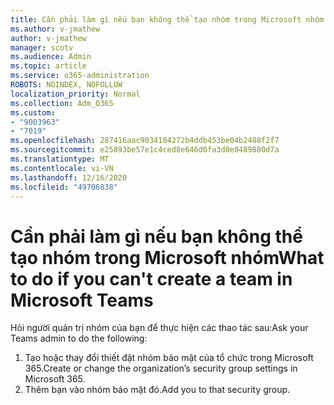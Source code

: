 ```yaml
---
title: Cần phải làm gì nếu bạn không thể tạo nhóm trong Microsoft nhóm
ms.author: v-jmathew
author: v-jmathew
manager: scotv
ms.audience: Admin
ms.topic: article
ms.service: o365-administration
ROBOTS: NOINDEX, NOFOLLOW
localization_priority: Normal
ms.collection: Adm_O365
ms.custom:
- "9003963"
- "7019"
ms.openlocfilehash: 287416aac9034104272b4ddb453be04b2488f2f7
ms.sourcegitcommit: e25893be57e1c4ced8e646d0fa3d0e8489880d7a
ms.translationtype: MT
ms.contentlocale: vi-VN
ms.lasthandoff: 12/16/2020
ms.locfileid: "49706838"
---
```

# <a name="what-to-do-if-you-cant-create-a-team-in-microsoft-teams"></a><span data-ttu-id="48bfc-102">Cần phải làm gì nếu bạn không thể tạo nhóm trong Microsoft nhóm</span><span class="sxs-lookup"><span data-stu-id="48bfc-102">What to do if you can't create a team in Microsoft Teams</span></span>

<span data-ttu-id="48bfc-103">Hỏi người quản trị nhóm của bạn để thực hiện các thao tác sau:</span><span class="sxs-lookup"><span data-stu-id="48bfc-103">Ask your Teams admin to do the following:</span></span>

1. <span data-ttu-id="48bfc-104">Tạo hoặc thay đổi thiết đặt nhóm bảo mật của tổ chức trong Microsoft 365.</span><span class="sxs-lookup"><span data-stu-id="48bfc-104">Create or change the organization’s security group settings in Microsoft 365.</span></span>
2. <span data-ttu-id="48bfc-105">Thêm bạn vào nhóm bảo mật đó.</span><span class="sxs-lookup"><span data-stu-id="48bfc-105">Add you to that security group.</span></span>
